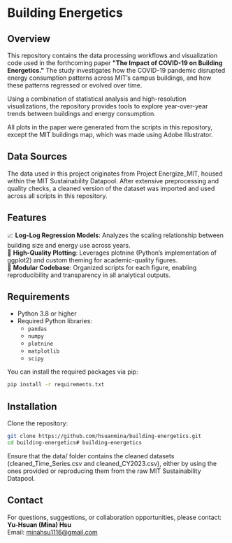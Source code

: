 # Building Energetics

## Overview
This repository contains the data processing workflows and visualization code used in the forthcoming paper **"The Impact of COVID-19 on Building Energetics."** The study investigates how the COVID-19 pandemic disrupted energy consumption patterns across MIT’s campus buildings, and how these patterns regressed or evolved over time.

Using a combination of statistical analysis and high-resolution visualizations, the repository provides tools to explore year-over-year trends between buildings and energy consumption.

All plots in the paper were generated from the scripts in this repository, except the MIT buildings map, which was made using Adobe Illustrator.

## Data Sources
The data used in this project originates from Project Energize_MIT, housed within the MIT Sustainability Datapool. After extensive preprocessing and quality checks, a cleaned version of the dataset was imported and used across all scripts in this repository.

## Features
📈 **Log-Log Regression Models**: Analyzes the scaling relationship between building size and energy use across years.  
🎨 **High-Quality Plotting**: Leverages plotnine (Python’s implementation of ggplot2) and custom theming for academic-quality figures.  
📂 **Modular Codebase**: Organized scripts for each figure, enabling reproducibility and transparency in all analytical outputs.

## Requirements
- Python 3.8 or higher
- Required Python libraries:
  - `pandas`
  - `numpy`
  - `plotnine`
  - `matplotlib`
  - `scipy`

You can install the required packages via pip:
```bash
pip install -r requirements.txt
```

## Installation
Clone the repository:
```bash
git clone https://github.com/hsuanmina/building-energetics.git
cd building-energetics# building-energetics
```
Ensure that the data/ folder contains the cleaned datasets (cleaned_Time_Series.csv and cleaned_CY2023.csv), either by using the ones provided or reproducing them from the raw MIT Sustainability Datapool.

## Contact
For questions, suggestions, or collaboration opportunities, please contact:  
**Yu-Hsuan (Mina) Hsu**  
Email:
minahsu1116@gmail.com